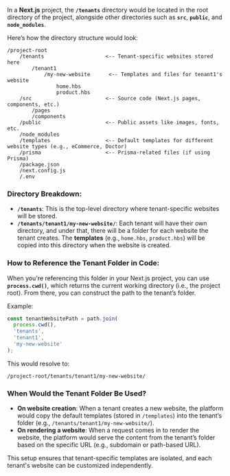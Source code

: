 In a **Next.js** project, the **`/tenants`** directory would be located in the root directory of the project, alongside other directories such as **`src`**, **`public`**, and **`node_modules`**.

Here’s how the directory structure would look:

```
/project-root
    /tenants                    <-- Tenant-specific websites stored here
        /tenant1
            /my-new-website      <-- Templates and files for tenant1's website
                home.hbs
                product.hbs
    /src                        <-- Source code (Next.js pages, components, etc.)
        /pages
        /components
    /public                     <-- Public assets like images, fonts, etc.
    /node_modules
    /templates                  <-- Default templates for different website types (e.g., eCommerce, Doctor)
    /prisma                     <-- Prisma-related files (if using Prisma)
    /package.json
    /next.config.js
    /.env
```

### Directory Breakdown:

- **`/tenants`**: This is the top-level directory where tenant-specific websites will be stored.
- **`/tenants/tenant1/my-new-website/`**: Each tenant will have their own directory, and under that, there will be a folder for each website the tenant creates. The **templates** (e.g., `home.hbs`, `product.hbs`) will be copied into this directory when the website is created.

### How to Reference the Tenant Folder in Code:

When you're referencing this folder in your Next.js project, you can use **`process.cwd()`**, which returns the current working directory (i.e., the project root). From there, you can construct the path to the tenant’s folder.

Example:

```typescript
const tenantWebsitePath = path.join(
  process.cwd(),
  'tenants',
  'tenant1',
  'my-new-website'
);
```

This would resolve to:

```
/project-root/tenants/tenant1/my-new-website/
```

### When Would the Tenant Folder Be Used?

- **On website creation**: When a tenant creates a new website, the platform would copy the default templates (stored in `/templates`) into the tenant’s folder (e.g., `/tenants/tenant1/my-new-website/`).
- **On rendering a website**: When a request comes in to render the website, the platform would serve the content from the tenant’s folder based on the specific URL (e.g., subdomain or path-based URL).

This setup ensures that tenant-specific templates are isolated, and each tenant's website can be customized independently.
